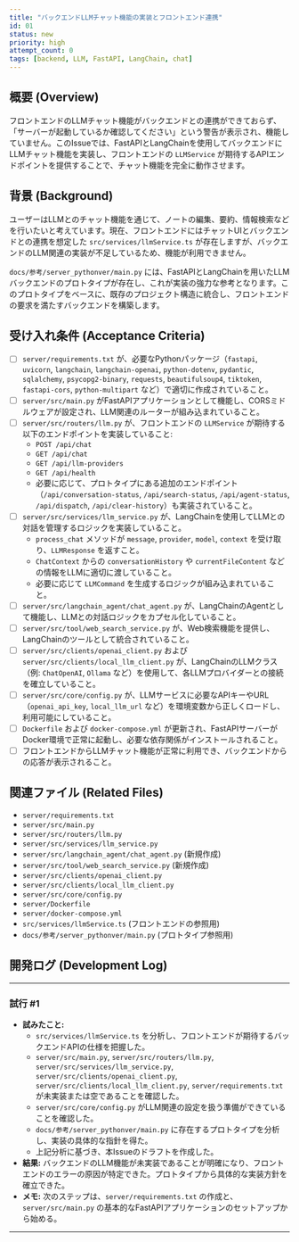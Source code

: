 ```yaml
---
title: "バックエンドLLMチャット機能の実装とフロントエンド連携"
id: 01
status: new
priority: high
attempt_count: 0
tags: [backend, LLM, FastAPI, LangChain, chat]
---
```


## 概要 (Overview)

フロントエンドのLLMチャット機能がバックエンドとの連携ができておらず、「サーバーが起動しているか確認してください」という警告が表示され、機能していません。このIssueでは、FastAPIとLangChainを使用してバックエンドにLLMチャット機能を実装し、フロントエンドの `LLMService` が期待するAPIエンドポイントを提供することで、チャット機能を完全に動作させます。

## 背景 (Background)

ユーザーはLLMとのチャット機能を通じて、ノートの編集、要約、情報検索などを行いたいと考えています。現在、フロントエンドにはチャットUIとバックエンドとの連携を想定した `src/services/llmService.ts` が存在しますが、バックエンドのLLM関連の実装が不足しているため、機能が利用できません。

`docs/参考/server_pythonver/main.py` には、FastAPIとLangChainを用いたLLMバックエンドのプロトタイプが存在し、これが実装の強力な参考となります。このプロトタイプをベースに、既存のプロジェクト構造に統合し、フロントエンドの要求を満たすバックエンドを構築します。

## 受け入れ条件 (Acceptance Criteria)

- [ ] `server/requirements.txt` が、必要なPythonパッケージ（`fastapi`, `uvicorn`, `langchain`, `langchain-openai`, `python-dotenv`, `pydantic`, `sqlalchemy`, `psycopg2-binary`, `requests`, `beautifulsoup4`, `tiktoken`, `fastapi-cors`, `python-multipart` など）で適切に作成されていること。
- [ ] `server/src/main.py` がFastAPIアプリケーションとして機能し、CORSミドルウェアが設定され、LLM関連のルーターが組み込まれていること。
- [ ] `server/src/routers/llm.py` が、フロントエンドの `LLMService` が期待する以下のエンドポイントを実装していること:
    - `POST /api/chat`
    - `GET /api/chat`
    - `GET /api/llm-providers`
    - `GET /api/health`
    - 必要に応じて、プロトタイプにある追加のエンドポイント（`/api/conversation-status`, `/api/search-status`, `/api/agent-status`, `/api/dispatch`, `/api/clear-history`）も実装されていること。
- [ ] `server/src/services/llm_service.py` が、LangChainを使用してLLMとの対話を管理するロジックを実装していること。
    - `process_chat` メソッドが `message`, `provider`, `model`, `context` を受け取り、`LLMResponse` を返すこと。
    - `ChatContext` からの `conversationHistory` や `currentFileContent` などの情報をLLMに適切に渡していること。
    - 必要に応じて `LLMCommand` を生成するロジックが組み込まれていること。
- [ ] `server/src/langchain_agent/chat_agent.py` が、LangChainのAgentとして機能し、LLMとの対話ロジックをカプセル化していること。
- [ ] `server/src/tool/web_search_service.py` が、Web検索機能を提供し、LangChainのツールとして統合されていること。
- [ ] `server/src/clients/openai_client.py` および `server/src/clients/local_llm_client.py` が、LangChainのLLMクラス（例: `ChatOpenAI`, `Ollama` など）を使用して、各LLMプロバイダーとの接続を確立していること。
- [ ] `server/src/core/config.py` が、LLMサービスに必要なAPIキーやURL（`openai_api_key`, `local_llm_url` など）を環境変数から正しくロードし、利用可能にしていること。
- [ ] `Dockerfile` および `docker-compose.yml` が更新され、FastAPIサーバーがDocker環境で正常に起動し、必要な依存関係がインストールされること。
- [ ] フロントエンドからLLMチャット機能が正常に利用でき、バックエンドからの応答が表示されること。

## 関連ファイル (Related Files)

- `server/requirements.txt`
- `server/src/main.py`
- `server/src/routers/llm.py`
- `server/src/services/llm_service.py`
- `server/src/langchain_agent/chat_agent.py` (新規作成)
- `server/src/tool/web_search_service.py` (新規作成)
- `server/src/clients/openai_client.py`
- `server/src/clients/local_llm_client.py`
- `server/src/core/config.py`
- `server/Dockerfile`
- `server/docker-compose.yml`
- `src/services/llmService.ts` (フロントエンドの参照用)
- `docs/参考/server_pythonver/main.py` (プロトタイプ参照用)

## 開発ログ (Development Log)

---
### 試行 #1

- **試みたこと:**
    - `src/services/llmService.ts` を分析し、フロントエンドが期待するバックエンドAPIの仕様を把握した。
    - `server/src/main.py`, `server/src/routers/llm.py`, `server/src/services/llm_service.py`, `server/src/clients/openai_client.py`, `server/src/clients/local_llm_client.py`, `server/requirements.txt` が未実装または空であることを確認した。
    - `server/src/core/config.py` がLLM関連の設定を扱う準備ができていることを確認した。
    - `docs/参考/server_pythonver/main.py` に存在するプロトタイプを分析し、実装の具体的な指針を得た。
    - 上記分析に基づき、本Issueのドラフトを作成した。
- **結果:** バックエンドのLLM機能が未実装であることが明確になり、フロントエンドのエラーの原因が特定できた。プロトタイプから具体的な実装方針を確立できた。
- **メモ:** 次のステップは、`server/requirements.txt` の作成と、`server/src/main.py` の基本的なFastAPIアプリケーションのセットアップから始める。
---
